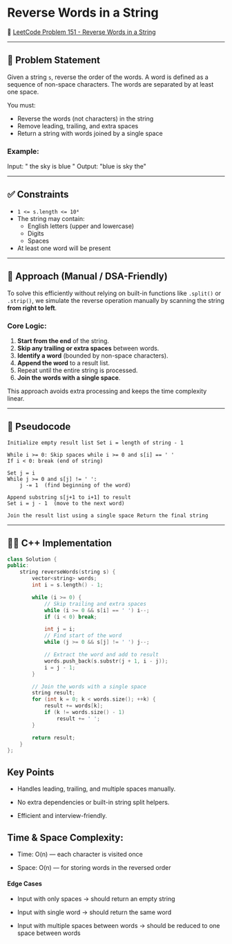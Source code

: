 # Reverse Words in a String

🔗 [LeetCode Problem 151 - Reverse Words in a String](https://leetcode.com/problems/reverse-words-in-a-string/?envType=study-plan-v2&envId=leetcode-75)

---

## 🧠 Problem Statement

Given a string `s`, reverse the order of the words. A word is defined as a sequence of non-space characters. The words are separated by at least one space.

You must:
- Reverse the words (not characters) in the string
- Remove leading, trailing, and extra spaces
- Return a string with words joined by a single space

### Example:

Input: " the sky is blue " Output: "blue is sky the"


---

## ✅ Constraints

- `1 <= s.length <= 10⁴`
- The string may contain:
  - English letters (upper and lowercase)
  - Digits
  - Spaces
- At least one word will be present

---

## 🧩 Approach (Manual / DSA-Friendly)

To solve this efficiently without relying on built-in functions like `.split()` or `.strip()`, we simulate the reverse operation manually by scanning the string **from right to left**.

### Core Logic:

1. **Start from the end** of the string.
2. **Skip any trailing or extra spaces** between words.
3. **Identify a word** (bounded by non-space characters).
4. **Append the word** to a result list.
5. Repeat until the entire string is processed.
6. **Join the words with a single space**.

This approach avoids extra processing and keeps the time complexity linear.

---

## 🧱 Pseudocode

```
Initialize empty result list Set i = length of string - 1

While i >= 0: Skip spaces while i >= 0 and s[i] == ' '
If i < 0: break (end of string)

Set j = i
While j >= 0 and s[j] != ' ':
    j -= 1  (find beginning of the word)

Append substring s[j+1 to i+1] to result
Set i = j - 1  (move to the next word)

Join the result list using a single space Return the final string
```



---

## 🧑‍💻 C++ Implementation

```cpp
class Solution {
public:
    string reverseWords(string s) {
        vector<string> words;
        int i = s.length() - 1;

        while (i >= 0) {
            // Skip trailing and extra spaces
            while (i >= 0 && s[i] == ' ') i--;
            if (i < 0) break;

            int j = i;
            // Find start of the word
            while (j >= 0 && s[j] != ' ') j--;

            // Extract the word and add to result
            words.push_back(s.substr(j + 1, i - j));
            i = j - 1;
        }

        // Join the words with a single space
        string result;
        for (int k = 0; k < words.size(); ++k) {
            result += words[k];
            if (k != words.size() - 1)
                result += ' ';
        }

        return result;
    }
};
```

## Key Points
- Handles leading, trailing, and multiple spaces manually.

- No extra dependencies or built-in string split helpers.

- Efficient and interview-friendly.

## Time & Space Complexity:
- Time: O(n) — each character is visited once

- Space: O(n) — for storing words in the reversed order

#### Edge Cases
- Input with only spaces → should return an empty string

- Input with single word → should return the same word

- Input with multiple spaces between words → should be reduced to one space between words